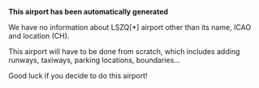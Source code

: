 **This airport has been automatically generated**

We have no information about LSZQ[*] airport other than its name, ICAO and location (CH).

This airport will have to be done from scratch, which includes adding runways, taxiways, parking locations, boundaries...

Good luck if you decide to do this airport!